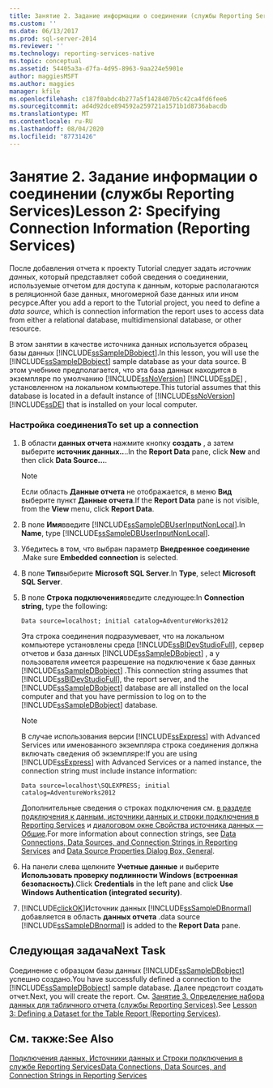 ```yaml
---
title: Занятие 2. Задание информации о соединении (службы Reporting Services) | Документы Майкрософт
ms.custom: ''
ms.date: 06/13/2017
ms.prod: sql-server-2014
ms.reviewer: ''
ms.technology: reporting-services-native
ms.topic: conceptual
ms.assetid: 54405a3a-d7fa-4d95-8963-9aa224e5901e
author: maggiesMSFT
ms.author: maggies
manager: kfile
ms.openlocfilehash: c187f0abdc4b277a5f1428407b5c42ca4fd6fee6
ms.sourcegitcommit: ad4d92dce894592a259721a1571b1d8736abacdb
ms.translationtype: MT
ms.contentlocale: ru-RU
ms.lasthandoff: 08/04/2020
ms.locfileid: "87731426"
---
```

# <a name="lesson-2-specifying-connection-information-reporting-services"></a><span data-ttu-id="39454-102">Занятие 2. Задание информации о соединении (службы Reporting Services)</span><span class="sxs-lookup"><span data-stu-id="39454-102">Lesson 2: Specifying Connection Information (Reporting Services)</span></span>
  <span data-ttu-id="39454-103">После добавления отчета к проекту Tutorial следует задать *источник данных*, который представляет собой сведения о соединении, используемые отчетом для доступа к данным, которые располагаются в реляционной базе данных, многомерной базе данных или ином ресурсе.</span><span class="sxs-lookup"><span data-stu-id="39454-103">After you add a report to the Tutorial project, you need to define a *data source*, which is connection information the report uses to access data from either a relational database, multidimensional database, or other resource.</span></span>  
  
 <span data-ttu-id="39454-104">В этом занятии в качестве источника данных используется образец базы данных [!INCLUDE[ssSampleDBobject](../includes/sssampledbobject-md.md)].</span><span class="sxs-lookup"><span data-stu-id="39454-104">In this lesson, you will use the [!INCLUDE[ssSampleDBobject](../includes/sssampledbobject-md.md)] sample database as your data source.</span></span> <span data-ttu-id="39454-105">В этом учебнике предполагается, что эта база данных находится в экземпляре по умолчанию [!INCLUDE[ssNoVersion](../includes/ssnoversion-md.md)] [!INCLUDE[ssDE](../includes/ssde-md.md)] , установленном на локальном компьютере.</span><span class="sxs-lookup"><span data-stu-id="39454-105">This tutorial assumes that this database is located in a default instance of [!INCLUDE[ssNoVersion](../includes/ssnoversion-md.md)] [!INCLUDE[ssDE](../includes/ssde-md.md)] that is installed on your local computer.</span></span>  
  
### <a name="to-set-up-a-connection"></a><span data-ttu-id="39454-106">Настройка соединения</span><span class="sxs-lookup"><span data-stu-id="39454-106">To set up a connection</span></span>  
  
1.  <span data-ttu-id="39454-107">В области **данных отчета** нажмите кнопку **создать** , а затем выберите **источник данных..**..</span><span class="sxs-lookup"><span data-stu-id="39454-107">In the **Report Data** pane, click **New** and then click **Data Source...**.</span></span>  
  
    > [!NOTE]  
    >  <span data-ttu-id="39454-108">Если область **Данные отчета** не отображается, в меню **Вид** выберите пункт **Данные отчета**.</span><span class="sxs-lookup"><span data-stu-id="39454-108">If the **Report Data** pane is not visible, from the **View** menu, click **Report Data**.</span></span>  
  
2.  <span data-ttu-id="39454-109">В поле **Имя**введите [!INCLUDE[ssSampleDBUserInputNonLocal](../includes/sssampledbuserinputnonlocal-md.md)].</span><span class="sxs-lookup"><span data-stu-id="39454-109">In **Name**, type [!INCLUDE[ssSampleDBUserInputNonLocal](../includes/sssampledbuserinputnonlocal-md.md)].</span></span>  
  
3.  <span data-ttu-id="39454-110">Убедитесь в том, что выбран параметр **Внедренное соединение** .</span><span class="sxs-lookup"><span data-stu-id="39454-110">Make sure **Embedded connection** is selected.</span></span>  
  
4.  <span data-ttu-id="39454-111">В поле **Тип**выберите **Microsoft SQL Server**.</span><span class="sxs-lookup"><span data-stu-id="39454-111">In **Type**, select **Microsoft SQL Server**.</span></span>  
  
5.  <span data-ttu-id="39454-112">В поле **Строка подключения**введите следующее:</span><span class="sxs-lookup"><span data-stu-id="39454-112">In **Connection string**, type the following:</span></span>  
  
    ```  
    Data source=localhost; initial catalog=AdventureWorks2012  
    ```  
  
     <span data-ttu-id="39454-113">Эта строка соединения подразумевает, что на локальном компьютере установлены среда [!INCLUDE[ssBIDevStudioFull](../includes/ssbidevstudiofull-md.md)], сервер отчетов и база данных [!INCLUDE[ssSampleDBobject](../includes/sssampledbobject-md.md)] , а у пользователя имеется разрешение на подключение к базе данных [!INCLUDE[ssSampleDBobject](../includes/sssampledbobject-md.md)] .</span><span class="sxs-lookup"><span data-stu-id="39454-113">This connection string assumes that [!INCLUDE[ssBIDevStudioFull](../includes/ssbidevstudiofull-md.md)], the report server, and the [!INCLUDE[ssSampleDBobject](../includes/sssampledbobject-md.md)] database are all installed on the local computer and that you have permission to log on to the [!INCLUDE[ssSampleDBobject](../includes/sssampledbobject-md.md)] database.</span></span>  
  
    > [!NOTE]  
    >  <span data-ttu-id="39454-114">В случае использования версии [!INCLUDE[ssExpress](../includes/ssexpress-md.md)] with Advanced Services или именованного экземпляра строка соединения должна включать сведения об экземпляре:</span><span class="sxs-lookup"><span data-stu-id="39454-114">If you are using [!INCLUDE[ssExpress](../includes/ssexpress-md.md)] with Advanced Services or a named instance, the connection string must include instance information:</span></span>  
    >   
    >  `Data source=localhost\SQLEXPRESS; initial catalog=AdventureWorks2012`  
    >   
    >  <span data-ttu-id="39454-115">Дополнительные сведения о строках подключения см. [в разделе подключения к данным, источники данных и строки подключения в Reporting Services](data-connections-data-sources-and-connection-strings-in-reporting-services.md) и [диалоговом окне Свойства источника данных — Общие](data-source-properties-dialog-box-general.md).</span><span class="sxs-lookup"><span data-stu-id="39454-115">For more information about connection strings, see [Data Connections, Data Sources, and Connection Strings in Reporting Services](data-connections-data-sources-and-connection-strings-in-reporting-services.md) and [Data Source Properties Dialog Box, General](data-source-properties-dialog-box-general.md).</span></span>  
  
6.  <span data-ttu-id="39454-116">На панели слева щелкните **Учетные данные** и выберите **Использовать проверку подлинности Windows (встроенная безопасность)**.</span><span class="sxs-lookup"><span data-stu-id="39454-116">Click **Credentials** in the left pane and click **Use Windows Authentication (integrated security)**.</span></span>  
  
7.  [!INCLUDE[clickOK](../includes/clickok-md.md)]<span data-ttu-id="39454-117">Источник данных [!INCLUDE[ssSampleDBnormal](../includes/sssampledbnormal-md.md)] добавляется в область **данных отчета** .</span><span class="sxs-lookup"><span data-stu-id="39454-117">data source [!INCLUDE[ssSampleDBnormal](../includes/sssampledbnormal-md.md)] is added to the **Report Data** pane.</span></span>  
  
## <a name="next-task"></a><span data-ttu-id="39454-118">Следующая задача</span><span class="sxs-lookup"><span data-stu-id="39454-118">Next Task</span></span>  
 <span data-ttu-id="39454-119">Соединение с образцом базы данных [!INCLUDE[ssSampleDBobject](../includes/sssampledbobject-md.md)] успешно создано.</span><span class="sxs-lookup"><span data-stu-id="39454-119">You have successfully defined a connection to the [!INCLUDE[ssSampleDBobject](../includes/sssampledbobject-md.md)] sample database.</span></span> <span data-ttu-id="39454-120">Далее предстоит создать отчет.</span><span class="sxs-lookup"><span data-stu-id="39454-120">Next, you will create the report.</span></span> <span data-ttu-id="39454-121">См. [Занятие 3. Определение набора данных для табличного отчета (службы Reporting Services)](lesson-3-defining-a-dataset-for-the-table-report-reporting-services.md).</span><span class="sxs-lookup"><span data-stu-id="39454-121">See [Lesson 3: Defining a Dataset for the Table Report &#40;Reporting Services&#41;](lesson-3-defining-a-dataset-for-the-table-report-reporting-services.md).</span></span>  
  
## <a name="see-also"></a><span data-ttu-id="39454-122">См. также:</span><span class="sxs-lookup"><span data-stu-id="39454-122">See Also</span></span>  
 [<span data-ttu-id="39454-123">Подключения данных, Источники данных и Строки подключения в службе Reporting Services</span><span class="sxs-lookup"><span data-stu-id="39454-123">Data Connections, Data Sources, and Connection Strings in Reporting Services</span></span>](data-connections-data-sources-and-connection-strings-in-reporting-services.md)  
  
  
